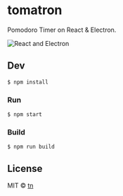 # tomatron

Pomodoro Timer on React & Electron.

![React and Electron](/tn/tomatron/raw/master/contents/images/screenshot.png)

## Dev

```
$ npm install
```

### Run

```
$ npm start
```

### Build

```
$ npm run build
```

## License

MIT © [tn](http://nurislamov.com)
